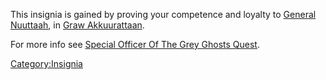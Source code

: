This insignia is gained by proving your competence and loyalty to
[General Nuuttaah](General_Nuuttaah "wikilink"), in [Graw
Akkuurattaan](:Category:Graw_Akkuurattaan.md "wikilink").

For more info see [Special Officer Of The Grey Ghosts
Quest](Special_Officer_Of_The_Grey_Ghosts_Quest "wikilink").

[Category:Insignia](Category:Insignia "wikilink")
